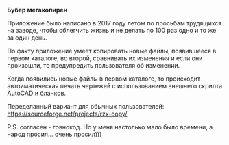 **Бубер мегакопирен**

Приложение было написано в 2017 году летом по просьбам трудящихся на заводе, чтобы облегчить жизнь и не делать по 100 раз одно и то же за один день.

По факту приложение умеет копировать новые файлы, появившееся в первом каталоге, во второй, сравнивать их изменения и если они произошли, то предупредить пользователя об изменении.

Когда появились новые файлы в первом каталоге, то происходит автоиматическая печать чертежей с использованием внешнего скрипта AutoCAD и бланков.

Переделанный вариант для обычных пользователей:
https://sourceforge.net/projects/rzx-copy/

P.S. согласен - говнокод. Но у меня настолько мало было времени, а народ просил... очень просил)))
